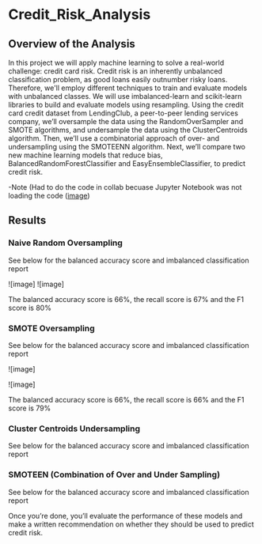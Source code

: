 # Credit_Risk_Analysis

## Overview of the Analysis

  In this project we will apply machine learning to solve a real-world challenge: credit card risk. Credit risk is an inherently unbalanced classification problem, as good loans easily outnumber risky loans. Therefore, we'll employ different techniques to train and evaluate models with unbalanced classes. We will use imbalanced-learn and scikit-learn libraries to build and evaluate models using resampling.
  Using the credit card credit dataset from LendingClub, a peer-to-peer lending services company, we’ll oversample the data using the RandomOverSampler and SMOTE algorithms, and undersample the data using the ClusterCentroids algorithm. Then, we’ll use a combinatorial approach of over- and undersampling using the SMOTEENN algorithm. Next, we’ll compare two new machine learning models that reduce bias, BalancedRandomForestClassifier and EasyEnsembleClassifier, to predict credit risk. 
 
-Note (Had to do the code in collab becuase Jupyter Notebook was not loading the code ([image](https://github.com/gotica462/Credit_Risk_Analysis/blob/main/problem2.png))

## Results

### Naive Random Oversampling 

See below for the balanced accuracy score and imbalanced classification report

![image]
![image]

The balanced accuracy score is 66%, the recall score is 67% and the F1 score is 80%

### SMOTE Oversampling

See below for the balanced accuracy score and imbalanced classification report

![image]

![image]

The balanced accuracy score is 66%, the recall score is 66% and the F1 score is 79%

### Cluster Centroids Undersampling 

See below for the balanced accuracy score and imbalanced classification report



### SMOTEEN (Combination of Over and Under Sampling)


See below for the balanced accuracy score and imbalanced classification report










Once you’re done, you’ll evaluate the performance of these models and make a written recommendation on whether they should be used to predict credit risk.
